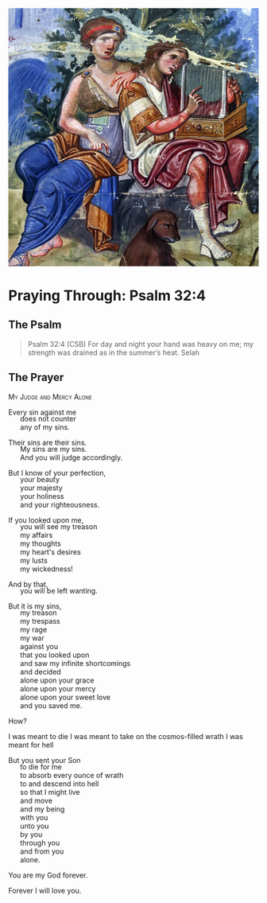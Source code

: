 <img class="intro-right" src="art-paris-psalter.jpg">

<style>
  li {list-style-type: none;}
  p + ul {
    margin-top: -18px;
}
</style>

# Praying Through: Psalm 32:4

## The Psalm

>Psalm 32:4 (CSB)   For day and night your hand was heavy on me; my strength was drained as in the summer’s heat. Selah

## The Prayer

<div style="font-variant: small-caps;">My Judge and Mercy Alone</div>

Every sin against me
* does not counter
* any of my sins.
 
Their sins are their sins.
* My sins are my sins.
* And you will judge accordingly.

But I know of your perfection,
* your beauty
* your majesty
* your holiness
* and your righteousness.
 
If you looked upon me,
* you will see my treason
* my affairs
* my thoughts
* my heart's desires
* my lusts
* my wickedness!
 
And by that,
* you will be left wanting.
 
But it is my sins,
* my treason
* my trespass
* my rage
* my war
* against you
* that you looked upon
* and saw my infinite shortcomings
* and decided
* alone upon your grace
* alone upon your mercy
* alone upon your sweet love
* and you saved me.
 
How?

I was meant to die
I was meant to take on the cosmos-filled wrath
I was meant for hell

But you sent your Son
* to die for me
* to absorb every ounce of wrath
* to and descend into hell
* so that I might live
* and move
* and my being 
* with you
* unto you
* by you
* through you
* and from you
* alone.
 
You are my God forever.

Forever I will love you.
